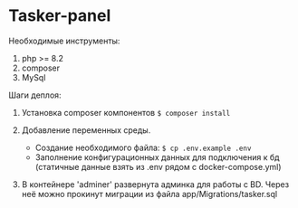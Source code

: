 # Tasker-panel

Необходимые инструменты:
1. php >= 8.2
2. composer
3. MySql

Шаги деплоя:
1. Установка composer компонентов
```$ composer install```

2. Добавление переменных среды.
    - Создание необходимого файла:
    ```$ cp .env.example .env```
    - Заполнение конфигурационных данных для подключения к бд (статичные данные взять из .env рядом с docker-compose.yml)

3. В контейнере 'adminer' развернута админка для работы с BD.
    Через неё можно прокинут миграции из файла app/Migrations/tasker.sql

